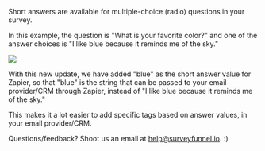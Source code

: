 Short answers are available for multiple-choice (radio) questions in your
survey.

In this example, the question is "What is your favorite color?" and one of the
answer choices is "I like blue because it reminds me of the sky."

![](https://d33v4339jhl8k0.cloudfront.net/docs/assets/53974d6ce4b0c76107b109d1/images/5adddbba042863075092b60b/file-JReXFCl1GW.png)

With this new update, we have added "blue" as the short answer value for
Zapier, so that "blue" is the string that can be passed to your email
provider/CRM through Zapier, instead of "I like blue because it reminds me of
the sky."

This makes it a lot easier to add specific tags based on answer values, in
your email provider/CRM.

Questions/feedback? Shoot us an email at help@surveyfunnel.io. :)


